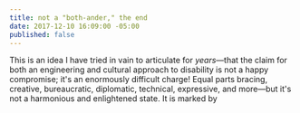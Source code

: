 ```yaml
---
title: not a "both-ander," the end
date: 2017-12-10 16:09:00 -05:00
published: false
---
```


This is an idea I have tried in vain to articulate for *years*—that the claim for both an engineering and cultural approach to disability is not a happy compromise; it's an enormously difficult charge! Equal parts bracing, creative, bureaucratic, diplomatic, technical, expressive, and more—but it's not a harmonious and enlightened state. It is marked by 